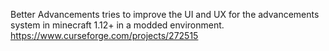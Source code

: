 Better Advancements tries to improve the UI and UX for the advancements system in minecraft 1.12+ in a modded environment.
https://www.curseforge.com/projects/272515